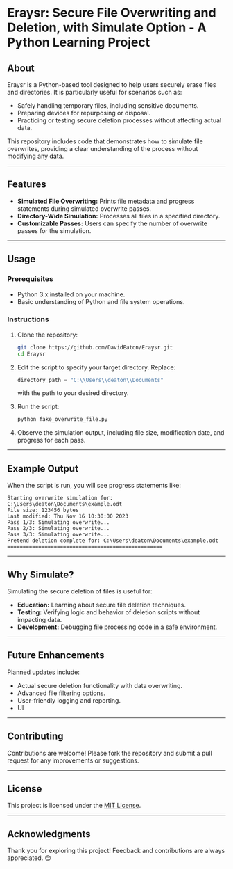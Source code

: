 # Eraysr: Secure File Overwriting and Deletion, with Simulate Option - A Python Learning Project

## **About**
Eraysr is a Python-based tool designed to help users securely erase files and directories. It is particularly useful for scenarios such as:
- Safely handling temporary files, including sensitive documents.
- Preparing devices for repurposing or disposal.
- Practicing or testing secure deletion processes without affecting actual data.

This repository includes code that demonstrates how to simulate file overwrites, providing a clear understanding of the process without modifying any data.

---

## **Features**
- **Simulated File Overwriting:** Prints file metadata and progress statements during simulated overwrite passes.
- **Directory-Wide Simulation:** Processes all files in a specified directory.
- **Customizable Passes:** Users can specify the number of overwrite passes for the simulation.

---

## **Usage**

### **Prerequisites**
- Python 3.x installed on your machine.
- Basic understanding of Python and file system operations.

### **Instructions**
1. Clone the repository:
   ```bash
   git clone https://github.com/DavidEaton/Eraysr.git
   cd Eraysr
   ```

2. Edit the script to specify your target directory. Replace:
   ```python
   directory_path = "C:\\Users\\deaton\\Documents"
   ```
   with the path to your desired directory.

3. Run the script:
   ```bash
   python fake_overwrite_file.py
   ```

4. Observe the simulation output, including file size, modification date, and progress for each pass.

---

## **Example Output**
When the script is run, you will see progress statements like:
```
Starting overwrite simulation for: C:\Users\deaton\Documents\example.odt
File size: 123456 bytes
Last modified: Thu Nov 16 10:30:00 2023
Pass 1/3: Simulating overwrite...
Pass 2/3: Simulating overwrite...
Pass 3/3: Simulating overwrite...
Pretend deletion complete for: C:\Users\deaton\Documents\example.odt
==================================================
```

---

## **Why Simulate?**
Simulating the secure deletion of files is useful for:
- **Education:** Learning about secure file deletion techniques.
- **Testing:** Verifying logic and behavior of deletion scripts without impacting data.
- **Development:** Debugging file processing code in a safe environment.

---

## **Future Enhancements**
Planned updates include:
- Actual secure deletion functionality with data overwriting.
- Advanced file filtering options.
- User-friendly logging and reporting.
- UI

---

## **Contributing**
Contributions are welcome! Please fork the repository and submit a pull request for any improvements or suggestions.

---

## **License**
This project is licensed under the [MIT License](LICENSE).

---

## **Acknowledgments**
Thank you for exploring this project! Feedback and contributions are always appreciated. 😊
